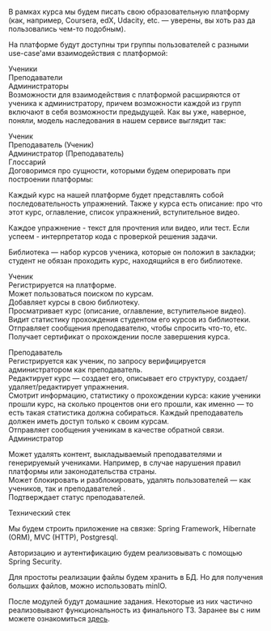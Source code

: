 В рамках курса мы будем писать свою образовательную платформу (как, например, Coursera, edX, Udacity, etc. — уверены, вы хоть раз да пользовались чем-то подобным).

На платформе будут доступны три группы пользователей с разными use-case'ами взаимодействия с платформой:

Ученики<br>
Преподаватели<br>
Администраторы<br>
Возможности для взаимодействия с платформой расширяются от ученика к администратору, причем возможности каждой из групп включают в себя возможности предыдущей. Как вы уже, наверное, поняли, модель наследования в нашем сервисе выглядит так:

Ученик<br>
Преподаватель (Ученик)<br>
Администратор (Преподаватель)<br>
Глоссарий<br>
Договоримся про сущности, которыми будем оперировать при построении платформы:<br>

Каждый курс на нашей платформе будет представлять собой последовательность упражнений. Также у курса есть описание: про что этот курс, оглавление, список упражнений, вступительное видео.

Каждое упражнение - текст для прочтения или видео, или тест. Если успеем - интерпретатор кода с проверкой решения задачи.

Библиотека — набор курсов ученика, которые он положил в закладки; студент не обязан проходить курс, находящийся в его библиотеке.

Ученик<br>
Регистрируется на платформе.<br>
Может пользоваться поиском по курсам.<br>
Добавляет курсы в свою библиотеку.<br>
Просматривает курс (описание, оглавление, вступительное видео).<br>
Видит статистику прохождения студентом его курсов из библиотеки.<br>
Отправляет сообщения преподавателю, чтобы спросить что-то, etc.<br>
Получает сертификат о прохождении после завершения курса.<br>

Преподаватель<br>
Регистрируется как ученик, по запросу верифицируется администратором как преподаватель.<br>
Редактирует курс — создает его, описывает его структуру, создает/удаляет/редактирует упражнения.<br>
Смотрит информацию, статистику о прохождении курса: какие ученики прошли курс, на сколько процентов они его прошли, как именно — то есть такая статистика должна собираться. Каждый преподаватель должен иметь доступ только к своим курсам.<br>
Отправляет сообщения ученикам в качестве обратной связи.<br>
Администратор<br>

Может удалять контент, выкладываемый преподавателями и генерируемый учениками. Например, в случае нарушения правил платформы или законодательства страны.<br>
Может блокировать и разблокировать, удалять пользователей — как учеников, так и преподавателей .<br>
Подтверждает статус преподавателей.<br>

Технический стек

Мы будем строить приложение на связке: Spring Framework, Hibernate (ORM), MVC (HTTP), Postgresql.<br>

Авторизацию и аутентификацию будем реализовывать с помощью Spring Security.<br>

Для простоты реализации файлы будем хранить в БД. Но для получения больших файлов, можно использовать minIO.<br>

После модулей будут домашние задания. Некоторые из них частично реализовывают функциональность из финального ТЗ. Заранее вы с ним можете ознакомиться [здесь](https://drive.google.com/file/d/160baeAGqQTlDbY96MjEoJ2GfDfQvsJBw/view).
